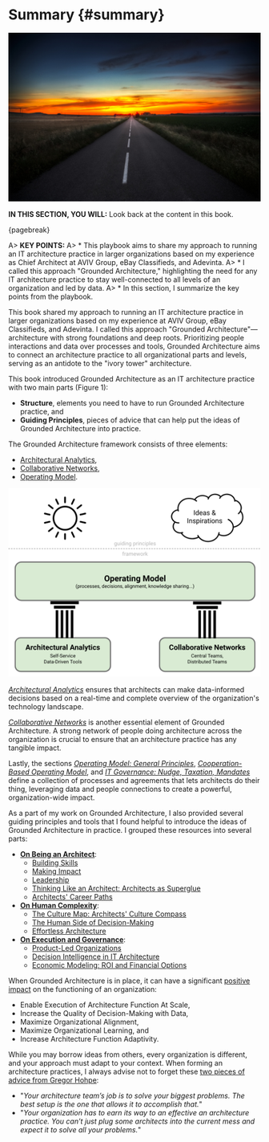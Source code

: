 

# Summary {#summary}

![image by ruhey from istock](assets/images/istock/iStock-496666941.jpg)

**IN THIS SECTION, YOU WILL:** Look back at the content in this book.

{pagebreak}

A> **KEY POINTS:**
A> * This playbook aims to share my approach to running an IT architecture practice in larger organizations based on my experience as Chief Architect at AVIV Group, eBay Classifieds, and Adevinta. 
A> * I called this approach "Grounded Architecture," highlighting the need for any IT architecture practice to stay well-connected to all levels of an organization and led by data.
A> * In this section, I summarize the key points from the playbook.

This book shared my approach to running an IT architecture practice in larger organizations based on my experience at AVIV Group, eBay Classifieds, and Adevinta. I called this approach "Grounded Architecture"—architecture with strong foundations and deep roots. Prioritizing people interactions and data over processes and tools, Grounded Architecture aims to connect an architecture practice to all organizational parts and levels, serving as an antidote to the "ivory tower" architecture.

This book introduced Grounded Architecture as an IT architecture practice with two main parts (Figure 1):
* **Structure**, elements you need to have to run Grounded Architecture practice, and
* **Guiding Principles**, pieces of advice that can help put the ideas of Grounded Architecture into practice.

The Grounded Architecture framework consists of three elements:
* [Architectural Analytics](#analytics),
* [Collaborative Networks](#people),
* [Operating Model](#operating-model).

![Figure 1: Grounded Architecture Overview.](assets/images/model.png)

*[Architectural Analytics](#analytics)* ensures that architects can make data-informed decisions based on a real-time and complete overview of the organization's technology landscape.

*[Collaborative Networks](#people)* is another essential element of Grounded Architecture. A strong network of people doing architecture across the organization is crucial to ensure that an architecture practice has any tangible impact.

Lastly, the sections *[Operating Model: General Principles](#operating-model)*, *[Cooperation-Based Operating Model](#six-simple-rules)*, and *[IT Governance: Nudge, Taxation, Mandates](#governance)* define a collection of processes and agreements that lets architects do their thing, leveraging data and people connections to create a powerful, organization-wide impact.

As a part of my work on Grounded Architecture, I also provided several guiding principles and tools that I found helpful to introduce the ideas of Grounded Architecture in practice. I grouped these resources into several parts:

* [**On Being an Architect**](#being-architect):
  * [Building Skills](#skills)
  * [Making Impact](#impact)
  * [Leadership](#leadership)
  * [Thinking Like an Architect: Architects as Superglue](#superglue)
  * [Architects' Career Paths](career-paths)
* [**On Human Complexity**](human-complexity):
  * [The Culture Map: Architects' Culture Compass](#culture-map)
  * [The Human Side of Decision-Making](#human-decisions)
  * [Effortless Architecture](#effortless)
* [**On Execution and Governance**](#execution):
  * [Product-Led Organizations](#product) 
  * [Decision Intelligence in IT Architecture](#decision-intelligence)
  * [Economic Modeling: ROI and Financial Options](#economics)

When Grounded Architecture is in place, it can have a significant [positive impact](#impact) on the functioning of an organization:

* Enable Execution of Architecture Function At Scale,
* Increase the Quality of Decision-Making with Data,
* Maximize Organizational Alignment,
* Maximize Organizational Learning, and
* Increase Architecture Function Adaptivity.

While you may borrow ideas from others, every organization is different, and your approach must adapt to your context. When forming an architecture practices, I always advise not to forget these [two pieces of advice from Gregor Hohpe](https://architectelevator.com/architecture/organizing-architecture/):
 * "*Your architecture team’s job is to solve your biggest problems. The best setup is the one that allows it to accomplish that.*"
 * "*Your organization has to earn its way to an effective an architecture practice. You can’t just plug some architects into the current mess and expect it to solve all your problems.*"
